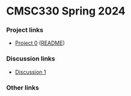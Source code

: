 
# CMSC330 Spring 2024

### Project links
  + [Project 0](https://classroom.github.com/a/QuDn_bJD) ([README](https://github.com/cmsc330spring24/cmsc330spring24/blob/main/projects/project0.md))
    
### Discussion links
  + [Discussion 1](https://github.com/cmsc330spring24/cmsc330spring24/blob/main/discussions/d1_git)

### Other links
